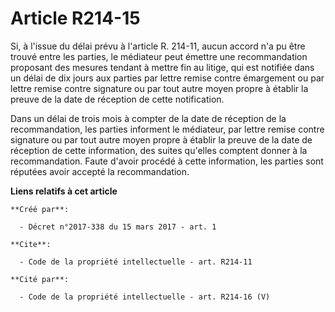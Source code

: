 # Article R214-15

Si, à l'issue du délai prévu à l'article R. 214-11, aucun accord n'a pu être trouvé entre les parties, le médiateur peut
émettre une recommandation proposant des mesures tendant à mettre fin au litige, qui est notifiée dans un délai de dix jours
aux parties par lettre remise contre émargement ou par lettre remise contre signature ou par tout autre moyen propre à
établir la preuve de la date de réception de cette notification. 

Dans un délai de trois mois à compter de la date de réception de la recommandation, les parties informent le médiateur, par
lettre remise contre signature ou par tout autre moyen propre à établir la preuve de la date de réception de cette
information, des suites qu'elles comptent donner à la recommandation. Faute d'avoir procédé à cette information, les parties
sont réputées avoir accepté la recommandation.

**Liens relatifs à cet article**

	**Créé par**:

	  - Décret n°2017-338 du 15 mars 2017 - art. 1

	**Cite**:

	  - Code de la propriété intellectuelle - art. R214-11

	**Cité par**:

	  - Code de la propriété intellectuelle - art. R214-16 (V)
